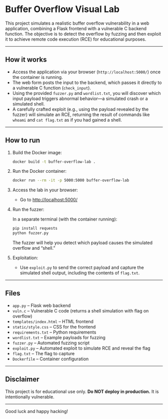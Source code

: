 # Buffer Overflow Visual Lab

This project simulates a realistic buffer overflow vulnerability in a web application, combining a Flask frontend with a vulnerable C backend function. The objective is to detect the overflow by fuzzing and then exploit it to achieve remote code execution (RCE) for educational purposes.

---

## How it works

- Access the application via your browser (`http://localhost:5000/`) once the container is running.
- The web form posts the input to the backend, which passes it directly to a vulnerable C function (`check_input`).
- Using the provided `fuzzer.py` and `wordlist.txt`, you will discover which input payload triggers abnormal behavior—a simulated crash or a simulated shell.
- A carefully crafted exploit (e.g., using the payload revealed by the fuzzer) will simulate an RCE, returning the result of commands like `whoami` and `cat flag.txt` as if you had gained a shell.

---

## How to run

1. Build the Docker image:

    ```bash
    docker build -t buffer-overflow-lab .
    ```

2. Run the Docker container:

    ```bash
    docker run --rm -it -p 5000:5000 buffer-overflow-lab
    ```

3. Access the lab in your browser:

    - Go to [http://localhost:5000/](http://localhost:5000/)

4. Run the fuzzer:

    In a separate terminal (with the container running):

    ```bash
    pip install requests
    python fuzzer.py
    ```

    The fuzzer will help you detect which payload causes the simulated overflow and “shell.”

5. Exploitation:

    - Use `exploit.py` to send the correct payload and capture the simulated shell output, including the contents of `flag.txt`.

---

## Files

- `app.py` – Flask web backend
- `vuln.c` – Vulnerable C code (returns a shell simulation with flag on overflow)
- `templates/index.html` – HTML frontend
- `static/style.css` – CSS for the frontend
- `requirements.txt` – Python requirements
- `wordlist.txt` – Example payloads for fuzzing
- `fuzzer.py` – Automated fuzzing script
- `exploit.py` – Automated exploit to simulate RCE and reveal the flag
- `flag.txt` – The flag to capture
- `Dockerfile` – Container configuration

---

## Disclaimer

This project is for educational use only. **Do NOT deploy in production.** It is intentionally vulnerable.

---

Good luck and happy hacking!
